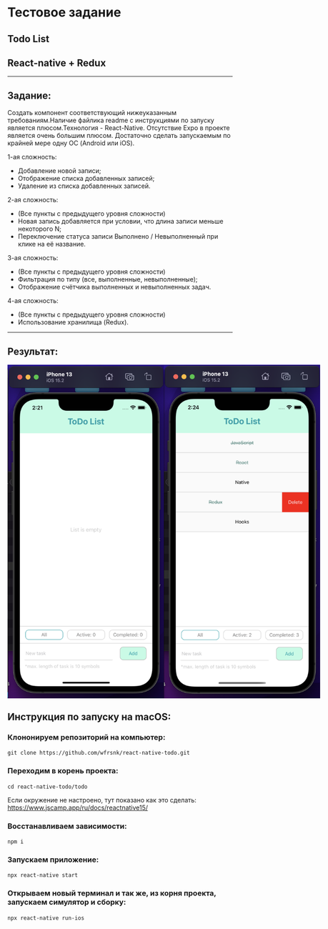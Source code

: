 # Тестовое задание 
## Todo List
## React-native + Redux
---

## Задание:

Создать компонент соответствующий нижеуказанным требованиям.Наличие файлика readme с инструкциями по запуску является плюсом.Технология - React-Native. Отсутствие Expo в проекте является очень большим плюсом.
Достаточно сделать запускаемым по крайней мере одну ОС (Android или iOS).

1-ая сложность:
- Добавление новой записи;
- Отображение списка добавленных записей;
- Удаление из списка добавленных записей.

2-ая сложность:
- (Все пункты с предыдущего уровня сложности)
- Новая запись добавляется при условии, что длина записи меньше некоторого N;
- Переключение статуса записи Выполнено / Невыполненный при клике на её название.

3-ая сложность:
- (Все пункты с предыдущего уровня сложности)
- Фильтрация по типу (все, выполненные, невыполненные);
- Отображение счётчика выполненных и невыполненных задач.

4-ая сложность:
- (Все пункты с предыдущего уровня сложности)
- Использование хранилища (Redux).
---
## Результат:
<div style="display:flex;">
<img src="./img_1.png" style="width:350px;"/>
<img src="./img_2.png" style="width:350px;"/>
</div>


## Инструкция по запуску на macOS:

### Клононируем репозиторий на компьютер:
```
git clone https://github.com/wfrsnk/react-native-todo.git
```
### Переходим в корень проекта:
```
cd react-native-todo/todo
```
Если окружение не настроено, тут показано как это сделать:
https://www.jscamp.app/ru/docs/reactnative15/

### Восстанавливаем зависимости:
```
npm i
```
### Запускаем приложение:
```
npx react-native start
```
### Открываем новый терминал и так же, из корня проекта, запускаем симулятор и сборку:
```
npx react-native run-ios
```
